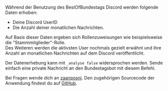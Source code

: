 Während der Benutzung des BestOfBundestags Discord werden folgende Daten erhoben:

- Deine Discord UserID
- Die Anzahl deiner monatlichen Nachrichten.

Auf Basis dieser Daten ergeben sich Rollenzuweisungen wie beispielsweise die "Stammmitglieder"-Rolle.<br/>
Des Weiteren werden die aktivsten User nochmals gezielt erwähnt und ihre Anzahl an monatlichen Nachrichten auf dem Discord veröffentlicht.

Der Datenerhebung kann mit `_analyse false` widersprochen werden.
Sende einfach eine private Nachricht an den Bundestagsbot mit diesem Befehl.

Bei Fragen wende dich an [zaanposni](https://github.com/zaanposni).
Den zugehörigen Sourcecode der Anwendung findest du auf [GitHub](https://github.com/bundestagsbot/bundestagsbotAnalyzer).